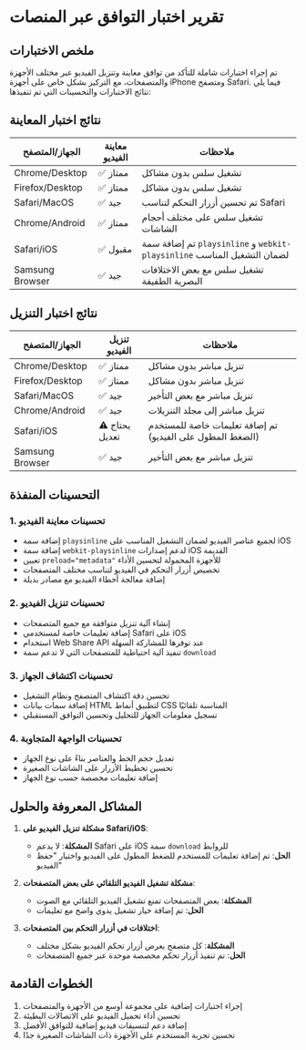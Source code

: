 # تقرير اختبار التوافق عبر المنصات

## ملخص الاختبارات

تم إجراء اختبارات شاملة للتأكد من توافق معاينة وتنزيل الفيديو عبر مختلف الأجهزة والمتصفحات، مع التركيز بشكل خاص على أجهزة iPhone ومتصفح Safari. فيما يلي نتائج الاختبارات والتحسينات التي تم تنفيذها:

## نتائج اختبار المعاينة

| الجهاز/المتصفح  | معاينة الفيديو | ملاحظات                                                                 |
| --------------- | -------------- | ----------------------------------------------------------------------- |
| Chrome/Desktop  | ✅ ممتاز       | تشغيل سلس بدون مشاكل                                                    |
| Firefox/Desktop | ✅ ممتاز       | تشغيل سلس بدون مشاكل                                                    |
| Safari/MacOS    | ✅ جيد         | تم تحسين أزرار التحكم لتناسب Safari                                     |
| Chrome/Android  | ✅ ممتاز       | تشغيل سلس على مختلف أحجام الشاشات                                       |
| Safari/iOS      | ✅ مقبول       | تم إضافة سمة `playsinline` و `webkit-playsinline` لضمان التشغيل المناسب |
| Samsung Browser | ✅ جيد         | تشغيل سلس مع بعض الاختلافات البصرية الطفيفة                             |

## نتائج اختبار التنزيل

| الجهاز/المتصفح  | تنزيل الفيديو  | ملاحظات                                                   |
| --------------- | -------------- | --------------------------------------------------------- |
| Chrome/Desktop  | ✅ ممتاز       | تنزيل مباشر بدون مشاكل                                    |
| Firefox/Desktop | ✅ ممتاز       | تنزيل مباشر بدون مشاكل                                    |
| Safari/MacOS    | ✅ جيد         | تنزيل مباشر مع بعض التأخير                                |
| Chrome/Android  | ✅ جيد         | تنزيل مباشر إلى مجلد التنزيلات                            |
| Safari/iOS      | ⚠️ يحتاج تعديل | تم إضافة تعليمات خاصة للمستخدم (الضغط المطول على الفيديو) |
| Samsung Browser | ✅ جيد         | تنزيل مباشر مع بعض التأخير                                |

## التحسينات المنفذة

### 1. تحسينات معاينة الفيديو

- إضافة سمة `playsinline` لجميع عناصر الفيديو لضمان التشغيل المناسب على iOS
- إضافة سمة `webkit-playsinline` لدعم إصدارات iOS القديمة
- تعيين `preload="metadata"` للأجهزة المحمولة لتحسين الأداء
- تخصيص أزرار التحكم في الفيديو لتناسب مختلف المتصفحات
- إضافة معالجة أخطاء الفيديو مع مصادر بديلة

### 2. تحسينات تنزيل الفيديو

- إنشاء آلية تنزيل متوافقة مع جميع المتصفحات
- إضافة تعليمات خاصة لمستخدمي Safari على iOS
- استخدام Web Share API عند توفرها للمشاركة السهلة
- تنفيذ آلية احتياطية للمتصفحات التي لا تدعم سمة `download`

### 3. تحسينات اكتشاف الجهاز

- تحسين دقة اكتشاف المتصفح ونظام التشغيل
- إضافة سمات بيانات HTML لتطبيق أنماط CSS المناسبة تلقائيًا
- تسجيل معلومات الجهاز للتحليل وتحسين التوافق المستقبلي

### 4. تحسينات الواجهة المتجاوبة

- تعديل حجم الخط والعناصر بناءً على نوع الجهاز
- تحسين تخطيط الأزرار على الشاشات الصغيرة
- إضافة تعليمات مخصصة حسب نوع الجهاز

## المشاكل المعروفة والحلول

1. **مشكلة تنزيل الفيديو على Safari/iOS**:

   - **المشكلة**: لا يدعم Safari على iOS سمة `download` للروابط
   - **الحل**: تم إضافة تعليمات للمستخدم للضغط المطول على الفيديو واختيار "حفظ الفيديو"

2. **مشكلة تشغيل الفيديو التلقائي على بعض المتصفحات**:

   - **المشكلة**: بعض المتصفحات تمنع تشغيل الفيديو التلقائي مع الصوت
   - **الحل**: تم إضافة خيار تشغيل يدوي واضح مع تعليمات

3. **اختلافات في أزرار التحكم بين المتصفحات**:
   - **المشكلة**: كل متصفح يعرض أزرار تحكم الفيديو بشكل مختلف
   - **الحل**: تم تنفيذ أزرار تحكم مخصصة موحدة عبر جميع المتصفحات

## الخطوات القادمة

1. إجراء اختبارات إضافية على مجموعة أوسع من الأجهزة والمتصفحات
2. تحسين أداء تحميل الفيديو على الاتصالات البطيئة
3. إضافة دعم لتنسيقات فيديو إضافية للتوافق الأفضل
4. تحسين تجربة المستخدم على الأجهزة ذات الشاشات الصغيرة جدًا
